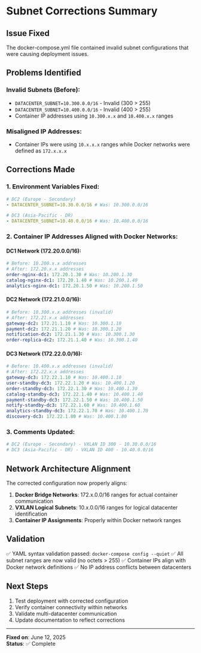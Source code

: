 # Subnet Corrections Summary

## Issue Fixed

The docker-compose.yml file contained invalid subnet configurations that were causing deployment issues.

## Problems Identified

### Invalid Subnets (Before):

- `DATACENTER_SUBNET=10.300.0.0/16` - Invalid (300 > 255)
- `DATACENTER_SUBNET=10.400.0.0/16` - Invalid (400 > 255)
- Container IP addresses using `10.300.x.x` and `10.400.x.x` ranges

### Misaligned IP Addresses:

- Container IPs were using `10.x.x.x` ranges while Docker networks were defined as `172.x.x.x`

## Corrections Made

### 1. Environment Variables Fixed:

```yaml
# DC2 (Europe - Secondary)
- DATACENTER_SUBNET=10.30.0.0/16 # Was: 10.300.0.0/16

# DC3 (Asia-Pacific - DR)
- DATACENTER_SUBNET=10.40.0.0/16 # Was: 10.400.0.0/16
```

### 2. Container IP Addresses Aligned with Docker Networks:

#### DC1 Network (172.20.0.0/16):

```yaml
# Before: 10.200.x.x addresses
# After: 172.20.x.x addresses
order-nginx-dc1: 172.20.1.30 # Was: 10.200.1.30
catalog-nginx-dc1: 172.20.1.40 # Was: 10.200.1.40
analytics-nginx-dc1: 172.20.1.50 # Was: 10.200.1.50
```

#### DC2 Network (172.21.0.0/16):

```yaml
# Before: 10.300.x.x addresses (invalid)
# After: 172.21.x.x addresses
gateway-dc2: 172.21.1.10 # Was: 10.300.1.10
payment-dc2: 172.21.1.20 # Was: 10.300.1.20
notification-dc2: 172.21.1.30 # Was: 10.300.1.30
order-replica-dc2: 172.21.1.40 # Was: 10.300.1.40
```

#### DC3 Network (172.22.0.0/16):

```yaml
# Before: 10.400.x.x addresses (invalid)
# After: 172.22.x.x addresses
gateway-dc3: 172.22.1.10 # Was: 10.400.1.10
user-standby-dc3: 172.22.1.20 # Was: 10.400.1.20
order-standby-dc3: 172.22.1.30 # Was: 10.400.1.30
catalog-standby-dc3: 172.22.1.40 # Was: 10.400.1.40
payment-standby-dc3: 172.22.1.50 # Was: 10.400.1.50
notify-standby-dc3: 172.22.1.60 # Was: 10.400.1.60
analytics-standby-dc3: 172.22.1.70 # Was: 10.400.1.70
discovery-dc3: 172.22.1.80 # Was: 10.400.1.80
```

### 3. Comments Updated:

```yaml
# DC2 (Europe - Secondary) - VXLAN ID 300 - 10.30.0.0/16
# DC3 (Asia-Pacific - DR) - VXLAN ID 400 - 10.40.0.0/16
```

## Network Architecture Alignment

The corrected configuration now properly aligns:

1. **Docker Bridge Networks**: 172.x.0.0/16 ranges for actual container communication
2. **VXLAN Logical Subnets**: 10.x.0.0/16 ranges for logical datacenter identification
3. **Container IP Assignments**: Properly within Docker network ranges

## Validation

✅ YAML syntax validation passed: `docker-compose config --quiet`
✅ All subnet ranges are now valid (no octets > 255)
✅ Container IPs align with Docker network definitions
✅ No IP address conflicts between datacenters

## Next Steps

1. Test deployment with corrected configuration
2. Verify container connectivity within networks
3. Validate multi-datacenter communication
4. Update documentation to reflect corrections

---

**Fixed on**: June 12, 2025  
**Status**: ✅ Complete
